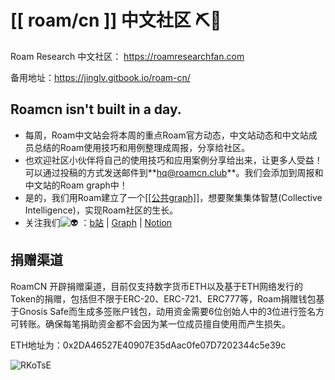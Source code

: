 # [[ roam/cn ]] 中文社区 ⛏🚀

Roam Research 中文社区： https://roamresearchfan.com

备用地址：https://jinglv.gitbook.io/roam-cn/

## Roamcn isn't built in a day.

- 每周，Roam中文站会将本周的重点Roam官方动态，中文站动态和中文站成员总结的Roam使用技巧和用例整理成周报，分享给社区。
- 也欢迎社区小伙伴将自己的使用技巧和应用案例分享给出来，让更多人受益！可以通过投稿的方式发送邮件到**[hq@roamcn.club](mailto:hq@roamcn.club)**。我们会添加到周报和中文站的Roam graph中！
- 是的，我们用Roam建立了一个[[[公共graph]]](https://roamresearch.com/#/app/victor-wu/page/3oqvUOfsQ)，想要聚集集体智慧(Collective Intelligence)，实现Roam社区的生长。
- 关注我们![👽](https://mail.google.com/mail/e/1f47d) ：[b站](https://space.bilibili.com/599106362) | [Graph](https://roamresearch.com/#/app/victor-wu/page/3oqvUOfsQ) | [Notion](https://www.notion.so/Roam-cn-e64eb6c374f44cb9aafc8f1992ee2e98)

## 捐赠渠道

RoamCN 开辟捐赠渠道，目前仅支持数字货币ETH以及基于ETH网络发行的Token的捐赠，包括但不限于ERC-20、ERC-721、ERC777等，Roam捐赠钱包基于Gnosis Safe而生成多签账户钱包，动用资金需要6位创始人中的3位进行签名方可转账。确保每笔捐助资金都不会因为某一位成员擅自使用而产生损失。

ETH地址为：0x2DA46527E40907E35dAac0fe07D7202344c5e39c

![RKoTsE](http://victor-oss.oss-cn-shanghai.aliyuncs.com/uPic/RKoTsE.png)
